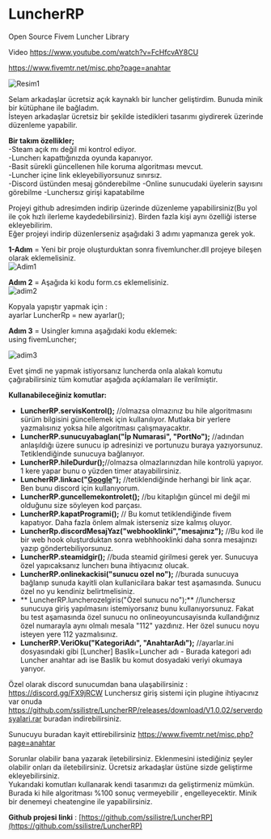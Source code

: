 # LuncherRP
Open Source Fivem Luncher Library

Video https://www.youtube.com/watch?v=FcHfcvAY8CU

https://www.fivemtr.net/misc.php?page=anahtar




  
![Resim1](https://i.hizliresim.com/7091fF.png)

  
  
Selam arkadaşlar ücretsiz açık kaynaklı bir luncher geliştirdim. Bunuda minik bir kütüphane ile bağladım.  
İsteyen arkadaşlar ücretsiz bir şekilde istedikleri tasarımı giydirerek üzerinde düzenleme yapabilir.  
  
**Bir takım özellikler;**  
-Steam açık mı değil mi kontrol ediyor.  
-Luncherı kapattığınızda oyunda kapanıyor.  
-Basit sürekli güncellenen hile koruma algoritması mevcut.  
-Luncher içine link ekleyebiliyorsunuz sınırsız.  
-Discord üstünden mesaj gönderebilme
-Online sunucudaki üyelerin sayısını görebilme
-Lunchersız girişi kapatabilme
  

  
  
Projeyi github adresimden indirip üzerinde düzenleme yapabilirsiniz(Bu yol ile çok hızlı ilerleme kaydedebilirsiniz). Birden fazla kişi aynı özelliği isterse ekleyebilirim.  
Eğer projeyi indirip düzenlerseniz aşağıdaki 3 adımı yapmanıza gerek yok.  
  
**1-Adım** = Yeni bir proje oluşturduktan sonra fivemluncher.dll projeye bileşen olarak eklemelisiniz.  
   ![Adim1](https://s6.gifyu.com/images/adim1.gif)
  
**Adım 2** = Aşağıda ki kodu form.cs eklemelisiniz.  
![adim2](https://i.hizliresim.com/4S6xOh.png)

  
Kopyala yapıştır yapmak için :  
ayarlar LuncherRp = new ayarlar();  
  
**Adım 3** = Usingler kımına aşağıdaki kodu eklemek:  
using fivemLuncher;  

![adim3](https://i.hizliresim.com/phPeH1.png)

  
  
Evet şimdi ne yapmak istiyorsanız luncherda onla alakalı komutu çağırabilirsiniz tüm komutlar aşağıda açıklamaları ile verilmiştir.  
  
**Kullanabileceğiniz komutlar:**  

 -   **LuncherRP.servisKontrol();** //olmazsa olmazınız bu hile algoritmasını sürüm bilgisini güncellemek için kullanılıyor. Mutlaka bir yerlere yazmalısınız yoksa hile algoritması çalışmayacaktır.
 -   **LuncherRP.sunucuyabaglan("İp Numarasi", "PortNo");** //adından anlaşıldığı üzere sunucu ip adresinizi ve portunuzu buraya yazıyorsunuz. Tetiklendiğinde sunucuya bağlanıyor.
 -   **LuncherRP.hileDurdur();**//olmazsa olmazlarınızdan hile kontrolü yapıyor. 1 kere yapar bunu o yüzden timer atayabilirsiniz.
 -   **LuncherRP.linkac("[Google](https://www.google.com/)");** //tetiklendiğinde herhangi bir link açar. Ben bunu discord için kullanıyorum.
 -   **LuncherRP.guncellemekontrolet();** //bu kitaplığın güncel mi değil mi olduğunu size söyleyen kod parçası.
 -   **LuncherRP.kapatProgrami();** // Bu komut tetiklendiğinde fivem kapatıyor. Daha fazla önlem almak isterseniz size kalmış oluyor.
 - **LuncherRp.discordMesajYaz("webhooklinki","mesajınız");** //Bu kod ile bir web hook oluşturduktan sonra webhhooklinki daha sonra mesajınızı yazıp göndertebiliyorsunuz.
 - **LuncherRP.steamidgir();** //buda steamid girilmesi gerek yer. Sunucuya özel yapıcaksanız luncherı buna ihtiyacınız olucak.
 - **LuncherRP.onlinekackisi("sunucu ozel no");** //burada sunucuya bağlanıp sunuda kayitli olan kullanicilara bakar test aşamasında. Sunucu özel no yu kendiniz belirtmelisiniz.
 - **  LuncherRP.luncherozelgiris("Özel sunucu no");** //lunchersız sunucuya giriş yapılmasını istemiyorsanız bunu kullanıyorsunuz. Fakat bu test aşamasında özel sunucu no  onlineoyuncusayisında kullandığınız özel numarayla aynı olmalı mesala "112" yazdınız. Her özel sunucu noyu isteyen yere 112 yazmalısınız.
 - **LuncherRP.VeriOku("KategoriAdı", "AnahtarAdı");** //ayarlar.ini  dosyasındaki gibi [Luncher]
Baslik=Luncher adı - Burada kategori adı Luncher anahtar adı ise Baslik bu komut dosyadaki veriyi okumaya yarıyor.
 
 Özel olarak discord sunucumdan bana ulaşabilirsiniz : https://discord.gg/FX9jRCW
 Lunchersız giriş sistemi için plugine ihtiyacınız var onuda https://github.com/ssilistre/LuncherRP/releases/download/V1.0.02/serverdosyalari.rar buradan indirebilirsiniz.
 
 Sunucuyu buradan kayit ettirebilirsiniz https://www.fivemtr.net/misc.php?page=anahtar

Sorunlar olabilir bana yazarak iletebilirsiniz. Eklenmesini istediğiniz şeyler olabilir onları da iletebilirsiniz. Ücretsiz arkadaşlar üstüne sizde geliştirme ekleyebilirsiniz.  
Yukarıdaki komutları kullanarak kendi tasarımızı da geliştirmeniz mümkün. Burada ki hile algoritması %100 sonuç vermeyebilir , engelleyecektir. Minik bir denemeyi cheatengine ile yapabilirsiniz.  
  
**Github projesi linki** : [https://github.com/ssilistre/LuncherRP](https://github.com/ssilistre/LuncherRP)
